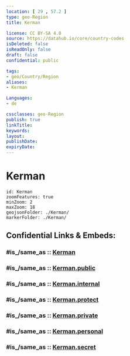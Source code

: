 ```yaml
---
location: [ 29 , 57.2 ] 
type: geo-Region
title: Kerman

license: CC BY-SA 4.0
source: https://datahub.io/core/country-codes
isDeleted: false
isReadOnly: false
draft: false
confidential: public

tags:
- geo/Country/Region
aliases:
- Kerman

Languages:
- de

cssclasses: geo-Region
publish: true
linkTitle: 
keywords: 
layout: 
publishDate: 
expiryDate: 
---
```


# Kerman

```leaflet
id: Kerman
zoomFeatures: true 
minZoom: 2 
maxZoom: 18
geojsonFolder: ./Kerman/
markerFolder: ./Kerman/
```


## Confidential Links & Embeds: 

### #is_/same_as :: [Kerman](/_Standards/Earth/Continent/Asia/Asia~West/Iran/provinces~Iran/Kerman.md) 

### #is_/same_as :: [Kerman.public](/_public/Earth/Continent/Asia/Asia~West/Iran/provinces~Iran/Kerman.public.md) 

### #is_/same_as :: [Kerman.internal](/_internal/Earth/Continent/Asia/Asia~West/Iran/provinces~Iran/Kerman.internal.md) 

### #is_/same_as :: [Kerman.protect](/_protect/Earth/Continent/Asia/Asia~West/Iran/provinces~Iran/Kerman.protect.md) 

### #is_/same_as :: [Kerman.private](/_private/Earth/Continent/Asia/Asia~West/Iran/provinces~Iran/Kerman.private.md) 

### #is_/same_as :: [Kerman.personal](/_personal/Earth/Continent/Asia/Asia~West/Iran/provinces~Iran/Kerman.personal.md) 

### #is_/same_as :: [Kerman.secret](/_secret/Earth/Continent/Asia/Asia~West/Iran/provinces~Iran/Kerman.secret.md)

